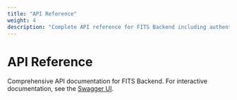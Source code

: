 ```yaml
---
title: "API Reference"
weight: 4
description: "Complete API reference for FITS Backend including authentication, endpoints, and error handling. Complements the interactive Swagger documentation."
---
```


# API Reference

Comprehensive API documentation for FITS Backend. For interactive documentation, see the [Swagger UI](http://localhost:8080/docs).
